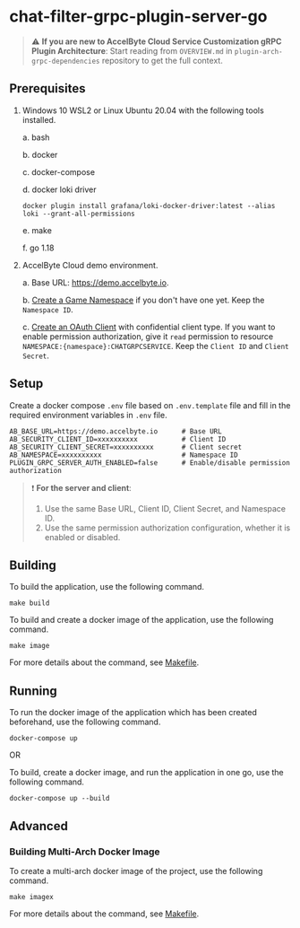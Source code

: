 # chat-filter-grpc-plugin-server-go

> :warning: **If you are new to AccelByte Cloud Service Customization gRPC Plugin Architecture**: Start reading from `OVERVIEW.md` in `plugin-arch-grpc-dependencies` repository to get the full context.

## Prerequisites

1. Windows 10 WSL2 or Linux Ubuntu 20.04 with the following tools installed.

    a. bash

    b. docker

    c. docker-compose

    d. docker loki driver
        
       docker plugin install grafana/loki-docker-driver:latest --alias loki --grant-all-permissions

    e. make

    f. go 1.18

2. AccelByte Cloud demo environment.

    a. Base URL: https://demo.accelbyte.io.

    b. [Create a Game Namespace](https://docs.accelbyte.io/esg/uam/namespaces.html#tutorials) if you don't have one yet. Keep the `Namespace ID`.

    c. [Create an OAuth Client](https://docs.accelbyte.io/guides/access/iam-client.html) with confidential client type. If you want to enable permission authorization, give it `read` permission to resource `NAMESPACE:{namespace}:CHATGRPCSERVICE`. Keep the `Client ID` and `Client Secret`.

## Setup

Create a docker compose `.env` file based on `.env.template` file and fill in the required environment variables in `.env` file.

```
AB_BASE_URL=https://demo.accelbyte.io      # Base URL
AB_SECURITY_CLIENT_ID=xxxxxxxxxx           # Client ID
AB_SECURITY_CLIENT_SECRET=xxxxxxxxxx       # Client secret
AB_NAMESPACE=xxxxxxxxxx                    # Namespace ID
PLUGIN_GRPC_SERVER_AUTH_ENABLED=false      # Enable/disable permission authorization
```

> :exclamation: **For the server and client**: 
> 1. Use the same Base URL, Client ID, Client Secret, and Namespace ID.
> 2. Use the same permission authorization configuration, whether it is enabled or disabled.

## Building

To build the application, use the following command.

```
make build
```

To build and create a docker image of the application, use the following command.

```
make image
```

For more details about the command, see [Makefile](Makefile).

## Running

To run the docker image of the application which has been created beforehand, use the following command.

```
docker-compose up
```

OR

To build, create a docker image, and run the application in one go, use the following command.

```
docker-compose up --build
```
## Advanced

### Building Multi-Arch Docker Image

To create a multi-arch docker image of the project, use the following command.

```
make imagex
```

For more details about the command, see [Makefile](Makefile).
